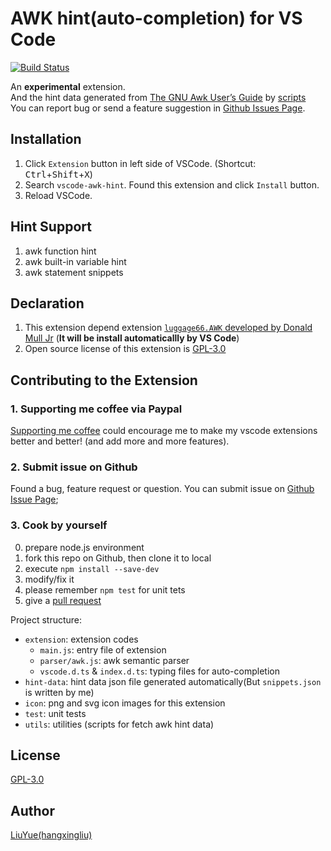 # AWK hint(auto-completion) for VS Code

[![Build Status](https://travis-ci.org/hangxingliu/vscode-awk-hint.svg?branch=master)](https://travis-ci.org/hangxingliu/vscode-awk-hint)

An **experimental** extension.   
And the hint data generated from [The GNU Awk User’s Guide][gnu-awk-doc] by [scripts][doc-script]    
You can report bug or send a feature suggestion in [Github Issues Page][issues].

## Installation

1. Click `Extension` button in left side of VSCode. (Shortcut: <kbd>Ctrl</kbd>+<kbd>Shift</kbd>+<kbd>X</kbd>)
2. Search `vscode-awk-hint`. Found this extension and click `Install` button.
3. Reload VSCode.

## Hint Support

1. awk function hint
2. awk built-in variable hint
3. awk statement snippets

## Declaration

1. This extension depend extension [`luggage66.AWK` developed by Donald Mull Jr][ext-awk] (**It will be install automaticallly by VS Code**)
2. Open source license of this extension is [GPL-3.0](LICENSE)

## Contributing to the Extension

### 1. Supporting me coffee via Paypal

[Supporting me coffee](paypal) could encourage me to make my vscode extensions better and better!
(and add more and more features).

### 2. Submit issue on Github

Found a bug, feature request or question. You can submit issue on [Github Issue Page][issues];

### 3. Cook by yourself

0. prepare node.js environment
1. fork this repo on Github, then clone it to local
2. execute `npm install --save-dev`
3. modify/fix it
4. please remember `npm test` for unit tets
5. give a [pull request][pr]

Project structure:

- `extension`: extension codes
	- `main.js`: entry file of extension
	- `parser/awk.js`: awk semantic parser
	- `vscode.d.ts` & `index.d.ts`: typing files for auto-completion
- `hint-data`: hint data json file generated automatically(But `snippets.json` is written by me)
- `icon`: png and svg icon images for this extension
- `test`: unit tests
- `utils`: utilities (scripts for fetch awk hint data)

## License

[GPL-3.0](LICENSE)

## Author

[LiuYue(hangxingliu)](https://github.com/hangxingliu)

[gnu-awk-doc]: https://www.gnu.org/software/gawk/manual/gawk.html
[doc-script]: https://github.com/hangxingliu/vscode-awk-hint/tree/master/utils
[ext-awk]: https://marketplace.visualstudio.com/items?itemName=luggage66.awk
[issues]: https://github.com/hangxingliu/vscode-awk-hint/issues
[pr]: https://github.com/hangxingliu/vscode-awk-hint/pulls
[paypal]: https://www.paypal.me/hangxingliu
